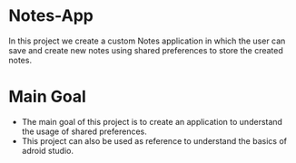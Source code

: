 # Notes-App
In this project we create a custom Notes application in which the user can save and create new notes using shared preferences to store the created notes.
# Main Goal
- The main goal of this project is to create an application to understand the usage of shared preferences.
- This project can also be used as reference to understand the basics of adroid studio.
